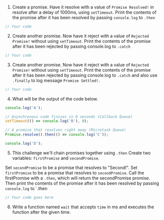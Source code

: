 1. Create a promise. Have it resolve with a value of `Promise Resolved!` in resolve after a delay of 1000ms, using `setTimeout`. Print the contents of the promise after it has been resolved by passing `console.log` to `.then`

```js
// Your code
```

2. Create another promise. Now have it reject with a value of `Rejected Promise!` without using `setTimeout`. Print the contents of the promise after it has been rejected by passing console.log to `.catch`

```js
// Your code
```

3. Create another promise. Now have it reject with a value of `Rejected Promise!` without using `setTimeout`. Print the contents of the promise after it has been rejected by passing console.log to `.catch` and also use `.finally` to log message `Promise Settled!`.

```js
// Your code
```

4. What will be the output of the code below.

```js
console.log('A');

// Asynchronous code finises in 0 seconds (Callback Queue)
setTimeout(() => console.log('B'), 0);

// A promise that resolves right away (Microtask Queue)
Promise.resolve().then(() => console.log('C'));

console.log('D');
```

5. This challenge we'll chain promises together using `.then` Create two variables: `firstPromise` and `secondPromise`.

Set `secondPromise` to be a promise that resolves to "Second!". Set `firstPromise` to be a promise that resolves to `secondPromise`. Call the firstPromise with a `.then`, which will return the secondPromise promise. Then print the contents of the promise after it has been resolved by passing `console.log` to `.then

```js
// Your code goes here
```

6. Write a function named `wait` that accepts `time` in ms and executes the function after the given time.
